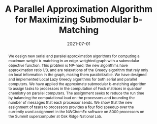 ---
title: "A Parallel Approximation Algorithm for Maximizing Submodular b-Matching"
collection: publications
permalink: /publication/2021-07-01-A-Parallel-Approximation-Algorithm-for-Maximizing-Submodular-b-Matching
date: 2021-07-01
venue: 'In the proceedings of First Applied and Combinatorial Discrete Algorithms (ACDA)'
link: 'https://epubs.siam.org/doi/book/10.1137/1.9781611976830'
citation: ' S M Ferdous,  Alex Pothen,  Arif Khan,  Ajay Panyala,  Mahantesh Halappanavar, &quot;A Parallel Approximation Algorithm for Maximizing Submodular b-Matching.&quot; In the proceedings of First Applied and Combinatorial Discrete Algorithms (ACDA), 2021.'
abstract: "We design new serial and parallel approximation algorithms for computing a maximum weight b-matching in an edge-weighted graph with a submodular objective function. This problem is NP-hard; the new algorithms have approximation ratio 1/3, and are relaxations of the Greedy algorithm that rely only on local information in the graph, making them parallelizable. We have designed and implemented Local Lazy Greedy algorithms for both serial and parallel computers. We have applied the approximate submodular b-matching algorithm to assign tasks to processors in the computation of Fock matrices in quantum chemistry on parallel computers. The assignment seeks to reduce the run time by balancing the computational load on the processors and bounding the number of messages that each processor sends. We show that the new assignment of tasks to processors provides a four fold speedup over the currently used assignment in the NWChemEx software on 8000 processors on the Summit supercomputer at Oak Ridge National Lab."
paperurl: "/files/pdf/papers/Ferdous et al_2021_A Parallel Approximation Algorithm for Maximizing Submodular b-Matching.pdf"
---